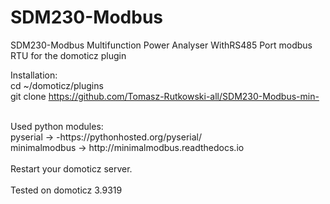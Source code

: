 # SDM230-Modbus
SDM230-Modbus  Multifunction Power Analyser WithRS485 Port modbus RTU for the domoticz plugin

Installation: <br>
cd ~/domoticz/plugins<br>
git clone https://github.com/Tomasz-Rutkowski-all/SDM230-Modbus-min- <br>

<br>
Used python modules: <br>
pyserial -> -https://pythonhosted.org/pyserial/ <br>
minimalmodbus -> http://minimalmodbus.readthedocs.io<br>
<br>
Restart your domoticz server.
<br>
<br>
Tested on domoticz 3.9319

